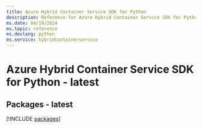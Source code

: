 ```yaml
---
title: Azure Hybrid Container Service SDK for Python
description: Reference for Azure Hybrid Container Service SDK for Python
ms.date: 04/19/2024
ms.topic: reference
ms.devlang: python
ms.service: hybridcontainerservice
---
```

# Azure Hybrid Container Service SDK for Python - latest
## Packages - latest
[!INCLUDE [packages](hybrid-container-service-index.md)]